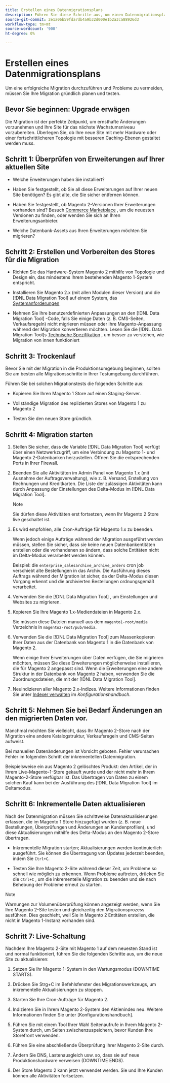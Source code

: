 ```yaml
---
title: Erstellen eines Datenmigrationsplans
description: Führen Sie diese Schritte aus, um einen Datenmigrationsplan zu erstellen, um eine erfolgreiche Aktualisierung von Magento 1 auf Magento 2 sicherzustellen.
source-git-commit: 2e1a06b59fda7db4a9b32d000e1b2a3ca88926d3
workflow-type: tm+mt
source-wordcount: '900'
ht-degree: 0%

---
```



# Erstellen eines Datenmigrationsplans

Um eine erfolgreiche Migration durchzuführen und Probleme zu vermeiden, müssen Sie Ihre Migration gründlich planen und testen.

## Bevor Sie beginnen: Upgrade erwägen

Die Migration ist der perfekte Zeitpunkt, um ernsthafte Änderungen vorzunehmen und Ihre Site für das nächste Wachstumsniveau vorzubereiten. Überlegen Sie, ob Ihre neue Site mit mehr Hardware oder einer fortschrittlicheren Topologie mit besseren Caching-Ebenen gestaltet werden muss.

## Schritt 1: Überprüfen von Erweiterungen auf Ihrer aktuellen Site

* Welche Erweiterungen haben Sie installiert?

* Haben Sie festgestellt, ob Sie all diese Erweiterungen auf Ihrer neuen Site benötigen? Es gibt alte, die Sie sicher entfernen können.

* Haben Sie festgestellt, ob Magento 2-Versionen Ihrer Erweiterungen vorhanden sind? Besuch [Commerce Marketplace] , um die neuesten Versionen zu finden, oder wenden Sie sich an Ihren Erweiterungsanbieter.

* Welche Datenbank-Assets aus Ihren Erweiterungen möchten Sie migrieren?

## Schritt 2: Erstellen und Vorbereiten des Stores für die Migration

* Richten Sie das Hardware-System Magento 2 mithilfe von Topologie und Design ein, das mindestens Ihrem bestehenden Magento 1-System entspricht.

* Installieren Sie Magento 2.x (mit allen Modulen dieser Version) und die [!DNL Data Migration Tool] auf einem System, das [Systemanforderungen](../../installation/system-requirements.md)

* Nehmen Sie Ihre benutzerdefinierten Anpassungen an den [!DNL Data Migration Tool] -Code, falls Sie einige Daten (z. B. CMS-Seiten, Verkaufsregeln) nicht migrieren müssen oder Ihre Magento-Anpassung während der Migration konvertieren möchten. Lesen Sie die [!DNL Data Migration Tool]s [Technische Spezifikation](technical-specification.md) , um besser zu verstehen, wie Migration von innen funktioniert

## Schritt 3: Trockenlauf

Bevor Sie mit der Migration in die Produktionsumgebung beginnen, sollten Sie am besten alle Migrationsschritte in Ihrer Testumgebung durchführen.

Führen Sie bei solchen Migrationstests die folgenden Schritte aus:

* Kopieren Sie Ihren Magento 1 Store auf einen Staging-Server.

* Vollständige Migration des replizierten Stores von Magento 1 zu Magento 2

* Testen Sie den neuen Store gründlich.

## Schritt 4: Migration starten

1. Stellen Sie sicher, dass die Variable [!DNL Data Migration Tool] verfügt über einen Netzwerkzugriff, um eine Verbindung zu Magento 1- und Magento 2-Datenbanken herzustellen. Öffnen Sie die entsprechenden Ports in Ihrer Firewall.

1. Beenden Sie alle Aktivitäten im Admin Panel von Magento 1.x (mit Ausnahme der Auftragsverwaltung), wie z. B. Versand, Erstellung von Rechnungen und Kreditkarten. Die Liste der zulässigen Aktivitäten kann durch Anpassung der Einstellungen des Delta-Modus im [!DNL Data Migration Tool].

   >[!NOTE]
   >
   >Sie dürfen diese Aktivitäten erst fortsetzen, wenn Ihr Magento 2 Store live geschaltet ist.

1. Es wird empfohlen, alle Cron-Aufträge für Magento 1.x zu beenden.

   Wenn jedoch einige Aufträge während der Migration ausgeführt werden müssen, stellen Sie sicher, dass sie keine neuen Datenbankentitäten erstellen oder die vorhandenen so ändern, dass solche Entitäten nicht im Delta-Modus verarbeitet werden können.

   Beispiel: die `enterprise_salesarchive_archive_orders` cron job verschiebt alte Bestellungen in das Archiv. Die Ausführung dieses Auftrags während der Migration ist sicher, da der Delta-Modus diesen Vorgang erkennt und die archivierten Bestellungen ordnungsgemäß verarbeitet.

1. Verwenden Sie die [!DNL Data Migration Tool] , um Einstellungen und Websites zu migrieren.

1. Kopieren Sie Ihre Magento 1.x-Mediendateien in Magento 2.x.

   Sie müssen diese Dateien manuell aus dem `magento1-root/media` Verzeichnis in `magento2-root/pub/media`.

1. Verwenden Sie die [!DNL Data Migration Tool] zum Massenkopieren Ihrer Daten aus der Datenbank von Magento 1 in die Datenbank von Magento 2.

   Wenn einige Ihrer Erweiterungen über Daten verfügen, die Sie migrieren möchten, müssen Sie diese Erweiterungen möglicherweise installieren, die für Magento 2 angepasst sind. Wenn die Erweiterungen eine andere Struktur in der Datenbank von Magento 2 haben, verwenden Sie die Zuordnungsdateien, die mit der [!DNL Data Migration Tool].

1. Neuindizieren aller Magento 2.x-Indizes. Weitere Informationen finden Sie unter [Indexer verwalten](../../configuration/cli/manage-indexers.md) im _Konfigurationshandbuch_.

## Schritt 5: Nehmen Sie bei Bedarf Änderungen an den migrierten Daten vor.

Manchmal möchten Sie vielleicht, dass Ihr Magento 2-Store nach der Migration eine andere Katalogstruktur, Verkaufsregeln und CMS-Seiten aufweist.

Bei manuellen Datenänderungen ist Vorsicht geboten. Fehler verursachen Fehler im folgenden Schritt der inkrementellen Datenmigration.

Beispielsweise ein aus Magento 2 gelöschtes Produkt: den Artikel, der in Ihrem Live-Magento-1-Store gekauft wurde und der nicht mehr in Ihrem Magento-2-Store verfügbar ist. Das Übertragen von Daten zu einem solchen Kauf kann bei der Ausführung des [!DNL Data Migration Tool] im Deltamodus.

## Schritt 6: Inkrementelle Daten aktualisieren

Nach der Datenmigration müssen Sie schrittweise Datenaktualisierungen erfassen, die im Magento 1 Store hinzugefügt wurden (z. B. neue Bestellungen, Überprüfungen und Änderungen an Kundenprofilen), und diese Aktualisierungen mithilfe des Delta-Modus an den Magento 2-Store übertragen.

* Inkrementelle Migration starten; Aktualisierungen werden kontinuierlich ausgeführt. Sie können die Übertragung von Updates jederzeit beenden, indem Sie `Ctrl+C`.

* Testen Sie Ihre Magento 2-Site während dieser Zeit, um Probleme so schnell wie möglich zu erkennen. Wenn Probleme auftreten, drücken Sie die `Ctrl+C` , um die inkrementelle Migration zu beenden und sie nach Behebung der Probleme erneut zu starten.

>[!NOTE]
>
>Warnungen zur Volumenüberprüfung können angezeigt werden, wenn Sie Ihre Magento 2-Site testen und gleichzeitig den Migrationsprozess ausführen. Dies geschieht, weil Sie in Magento 2 Entitäten erstellen, die nicht in Magento 1-Instanz vorhanden sind.

## Schritt 7: Live-Schaltung

Nachdem Ihre Magento 2-Site mit Magento 1 auf dem neuesten Stand ist und normal funktioniert, führen Sie die folgenden Schritte aus, um die neue Site zu aktualisieren:

1. Setzen Sie Ihr Magento 1-System in den Wartungsmodus (DOWNTIME STARTS).

1. Drücken Sie Strg+C im Befehlsfenster des Migrationswerkzeugs, um inkrementelle Aktualisierungen zu stoppen.

1. Starten Sie Ihre Cron-Aufträge für Magento 2.

1. Indizieren Sie in Ihrem Magento 2-System den Aktienindex neu. Weitere Informationen finden Sie unter [Konfigurationshandbuch].

1. Führen Sie mit einem Tool Ihrer Wahl Seitenaufrufe in Ihrem Magento 2-System durch, um Seiten zwischenzuspeichern, bevor Kunden Ihre Storefront verwenden.

1. Führen Sie eine abschließende Überprüfung Ihrer Magento 2-Site durch.

1. Ändern Sie DNS, Lastenausgleich usw. so, dass sie auf neue Produktionshardware verweisen (DOWNTIME ENDS).

1. Der Store Magento 2 kann jetzt verwendet werden. Sie und Ihre Kunden können alle Aktivitäten fortsetzen.

<!-- LINK ADDRESSES -->

[Commerce Marketplace]: https://marketplace.magento.com
